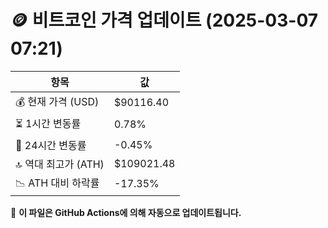 # 🪙 비트코인 가격 업데이트 (2025-03-07 07:21)

| 항목                | 값 |
|--------------------|----------------|
| 💰 현재 가격 (USD) | $90116.40 |
| ⏳ 1시간 변동률    | 0.78% |
| 📆 24시간 변동률   | -0.45% |
| 🔝 역대 최고가 (ATH) | $109021.48 |
| 📉 ATH 대비 하락률 | -17.35% |

🔄 **이 파일은 GitHub Actions에 의해 자동으로 업데이트됩니다.**

